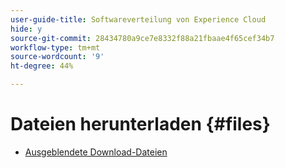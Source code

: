 ```yaml
---
user-guide-title: Softwareverteilung von Experience Cloud
hide: y
source-git-commit: 28434780a9ce7e8332f88a21fbaae4f65cef34b7
workflow-type: tm+mt
source-wordcount: '9'
ht-degree: 44%

---
```



# Dateien herunterladen {#files}

+ [Ausgeblendete Download-Dateien](downloads.md)
